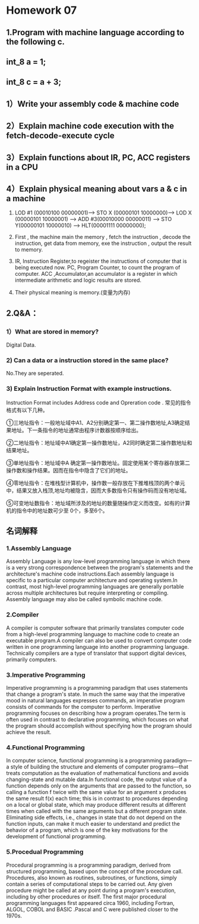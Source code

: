 #  Homework 07
##  1.Program with machine language according to the following c.
## int_8 a = 1;  
## int_8 c = a + 3;  
## 1）Write your assembly code & machine code
## 2）Explain machine code execution with the fetch-decode-execute cycle 
## 3）Explain functions about  IR, PC, ACC registers in a CPU 
## 4）Explain physical meaning about vars a & c in a machine
1) LOD #1 (00010100 00000001)--> STO X (00000101 10000000)--> LOD X (00000101 10000001) --> ADD #3(00010000 00000011) --> STO Y(00000101 10000010) --> HLT(00001111 00000000);
  
  
2) First , the machine main the memory , fetch the instruction , decode the instruction, get data from memory, exe the instruction , output the result to memory.

3) IR, Instruction Register,to regeister the instructions of computer that is being executed now.  PC, Program Counter, to count the program of computer.  ACC ,Accumulator,an accumulator is a register in which intermediate arithmetic and logic results are stored. 

4) Their physical meaning is memory.(变量为内存)

## 2.Q&A：
### 1）What are stored in memory?
Digital Data.
### 2) Can a data or a instruction stored in the same place?
No.They are seperated.
### 3) Explain Instruction Format with example instructions.
Instruction Format includes Address code and Opreration code .
常见的指令格式有以下几种。

①三地址指令：一般地址域中A1、A2分别确定第一、第二操作数地址,A3确定结果地址。下一条指令的地址通常由程序计数器按顺序给出。

②二地址指令：地址域中A1确定第一操作数地址，A2同时确定第二操作数地址和结果地址。

③单地址指令：地址域中A 确定第一操作数地址。固定使用某个寄存器存放第二操作数和操作结果。因而在指令中隐含了它们的地址。

④零地址指令：在堆栈型计算机中，操作数一般存放在下推堆栈顶的两个单元中，结果又放入栈顶,地址均被隐含，因而大多数指令只有操作码而没有地址域。

⑤可变地址数指令：地址域所涉及的地址的数量随操作定义而改变。如有的计算机的指令中的地址数可少至 0个，多至6个。

## 名词解释 
### 1.Assembly Language 
Assembly Language is any low-level programming language in which there is a very strong correspondence between the program's statements and the architecture's machine code instructions.Each assembly language is specific to a particular computer architecture and operating system.In contrast, most high-level programming languages are generally portable across multiple architectures but require interpreting or compiling. Assembly language may also be called symbolic machine code.  
### 2.Compiler 
A compiler is computer software that primarily translates computer code from a high-level programming language to machine code to create an executable program.A compiler can also be used to convert computer code written in one programming language into another programming language. Technically compilers are a type of translator that support digital devices, primarily computers.  
### 3.Imperative Programming  
Imperative programming is a programming paradigm that uses statements that change a program's state. In much the same way that the imperative mood in natural languages expresses commands, an imperative program consists of commands for the computer to perform. Imperative programming focuses on describing how a program operates.The term is often used in contrast to declarative programming, which focuses on what the program should accomplish without specifying how the program should achieve the result. 

### 4.Functional Programming 
In computer science, functional programming is a programming paradigm—a style of building the structure and elements of computer programs—that treats computation as the evaluation of mathematical functions and avoids changing-state and mutable data.In functional code, the output value of a function depends only on the arguments that are passed to the function, so calling a function f twice with the same value for an argument x produces the same result f(x) each time; this is in contrast to procedures depending on a local or global state, which may produce different results at different times when called with the same arguments but a different program state. Eliminating side effects, i.e., changes in state that do not depend on the function inputs, can make it much easier to understand and predict the behavior of a program, which is one of the key motivations for the development of functional programming. 



### 5.Procedual Programming 
Procedural programming is a programming paradigm, derived from structured programming, based upon the concept of the procedure call. Procedures, also known as routines, subroutines, or functions, simply contain a series of computational steps to be carried out. Any given procedure might be called at any point during a program's execution, including by other procedures or itself. The first major procedural programming languages first appeared circa 1960, including Fortran, ALGOL, COBOL and BASIC .Pascal and C were published closer to the 1970s. 
